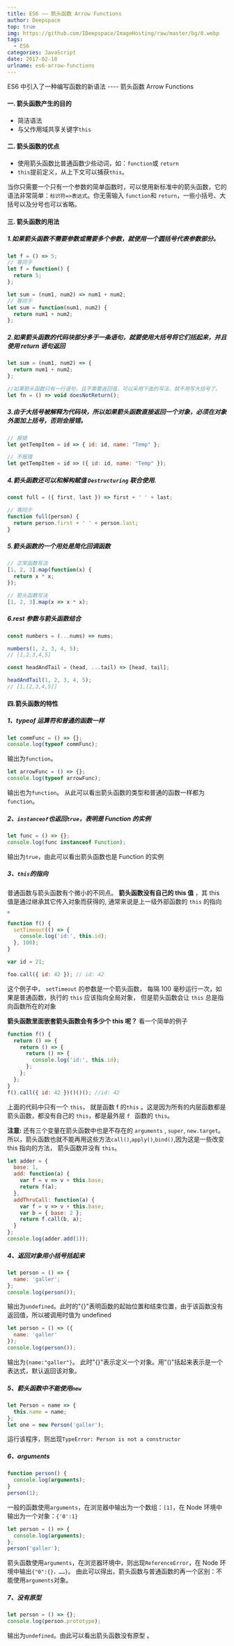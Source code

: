 ```yaml
---
title: ES6 —— 箭头函数 Arrow Functions
author: Deepspace
top: true
img: https://github.com/IDeepspace/ImageHosting/raw/master/bg/0.webp 
tags:
  - ES6
categories: JavaScript
date: 2017-02-18
urlname: es6-arrow-functions
---
```


<!-- ## ES6 —— 箭头函数 Arrow Functions -->

ES6 中引入了一种编写函数的新语法 ---- 箭头函数 Arrow Functions

#### 一. 箭头函数产生的目的

- 简洁语法
- 与父作用域共享关键字`this`

#### 二. 箭头函数的优点

- 使用箭头函数比普通函数少些动词，如：`function`或 `return`
- `this`提前定义，从上下文可以捕获`this`。

当你只需要一个只有一个参数的简单函数时，可以使用新标准中的箭头函数，它的语法非常简单：`标识符=>表达式`。你无需输入 `function`和 `return`，一些小括号、大括号以及分号也可以省略。

<!-- more -->

#### 三. 箭头函数的用法

##### 1.如果箭头函数不需要参数或需要多个参数，就使用一个圆括号代表参数部分。

```javascript
let f = () => 5;
// 等同于
let f = function() {
  return 5;
};

let sum = (num1, num2) => num1 + num2;
// 等同于
let sum = function(num1, num2) {
  return num1 + num2;
};
```

##### 2.如果箭头函数的代码块部分多于一条语句，就要使用大括号将它们括起来，并且使用 return 语句返回

```javascript
let sum = (num1, num2) => {
  return num1 + num2;
};

//如果箭头函数只有一行语句，且不需要返回值，可以采用下面的写法，就不用写大括号了。
let fn = () => void doesNotReturn();
```

##### 3.由于大括号被解释为代码块，所以如果箭头函数直接返回一个对象，必须在对象外面加上括号，否则会报错。

```javascript
// 报错
let getTempItem = id => { id: id, name: "Temp" };

// 不报错
let getTempItem = id => ({ id: id, name: "Temp" });
```

##### 4.箭头函数还可以和解构赋值 `Destructuring` 联合使用.

```javascript
const full = ({ first, last }) => first + ' ' + last;

// 等同于
function full(person) {
  return person.first + ' ' + person.last;
}
```

##### **5.箭头函数的一个用处是简化回调函数**

```javascript
// 正常函数写法
[1, 2, 3].map(function(x) {
  return x * x;
});

// 箭头函数写法
[1, 2, 3].map(x => x * x);
```

##### 6.rest 参数与箭头函数结合

```javascript
const numbers = (...nums) => nums;

numbers(1, 2, 3, 4, 5);
// [1,2,3,4,5]

const headAndTail = (head, ...tail) => [head, tail];

headAndTail(1, 2, 3, 4, 5);
// [1,[2,3,4,5]]
```

#### 四.箭头函数的特性

##### 1、typeof 运算符和普通的函数一样

```javascript
let commFunc = () => {};
console.log(typeof commFunc);
```

输出为`function`。

```javascript
let arrowFunc = () => {};
console.log(typeof arrowFunc);
```

输出也为`function`。
从此可以看出箭头函数的类型和普通的函数一样都为`function`。

##### 2、`instanceof`也返回`true`，表明是 Function 的实例

```javascript
let func = () => {};
console.log(func instanceof Function);
```

输出为`true`，由此可以看出箭头函数也是 Function 的实例

##### 3、`this`的指向

普通函数与箭头函数有个微小的不同点。 **箭头函数没有自己的 this 值** ，其 this 值是通过继承其它传入对象而获得的, 通常来说是上一级外部函数的 `this` 的指向 。

```javascript
function f() {
  setTimeout(() => {
    console.log('id:', this.id);
  }, 100);
}

var id = 21;

foo.call({ id: 42 }); // id: 42
```

这个例子中， `setTimeout` 的参数是一个箭头函数， 每隔 100 毫秒运行一次，如果是普通函数，执行的 `this` 应该指向全局对象， 但是箭头函数会让 `this` 总是指向函数所在的对象

**箭头函数里面嵌套箭头函数会有多少个 this 呢？**
看一个简单的例子

```javascript
function f() {
  return () => {
    return () => {
      return () => {
        console.log('id:', this.id);
      };
    };
  };
}
f().call({ id: 42 })()()(); //id: 42
```

上面的代码中只有一个 `this`， 就是函数 f 的`this` 。这是因为所有的内层函数都是箭头函数，都没有自己的 `this`，都是最外层 `f ` 函数的 `this`。

**注意:** 还有三个变量在箭头函数中也是不存在的 `arguments` , `super`, `new.target`。所以，箭头函数也就不能再用这些方法`call()`,`apply()`,`bind()`,因为这是一些改变 this 指向的方法，
箭头函数并没有 `this`。

```javascript
let adder = {
  base: 1,
  add: function(a) {
    var f = v => v + this.base;
    return f(a);
  },
  addThruCall: function(a) {
    var f = v => v + this.base;
    var b = { base: 2 };
    return f.call(b, a);
  }
};
console.log(adder.add(1));
```

##### 4、返回对象用小括号括起来

```javascript
let person = () => {
  name: 'galler';
};
console.log(person());
```

输出为`undefined`。此时的"{}"表明函数的起始位置和结束位置，由于该函数没有返回值，所以被调用时值为 undefined

```javascript
let person = () => ({
  name: 'galler'
});
console.log(person());
```

输出为`{name:"galler"}`。 此时"{}"表示定义一个对象。用"()"括起来表示是一个表达式，默认返回该对象。

##### 5、箭头函数中不能使用`new`

```javascript
let Person = name => {
  this.name = name;
};
let one = new Person('galler');
```

运行该程序，则出现`TypeError: Person is not a constructor`

##### 6、arguments

```javascript
function person() {
  console.log(arguments);
}
person(1);
```

一般的函数使用`arguments`，在浏览器中输出为一个数组：`[1]`，在 Node 环境中输出为一个对象：`{'0':1}`

```javascript
let person = () => {
  console.log(arguments);
};
person('galler');
```

箭头函数使用`arguments`，在浏览器环境中，则出现`ReferenceError`，在 Node 环境中输出`{"0":{}，……}`。
由此可以得出，箭头函数与普通函数的再一个区别：不能使用`arguments`对象。

##### 7、没有原型

```javascript
let person = () => {};
console.log(person.prototype);
```

输出为`undefined`。由此可以看出箭头函数没有原型 。
